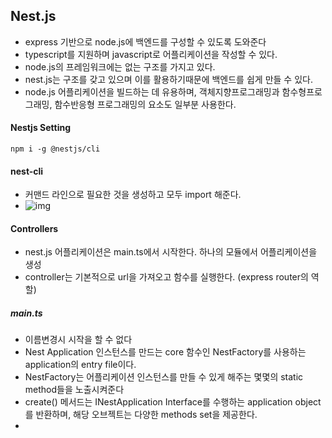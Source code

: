 ## Nest.js

- express 기반으로 node.js에 백엔드를 구성할 수 있도록 도와준다
- typescript를 지원하며 javascript로 어플리케이션을 작성할 수 있다.
- node.js의 프레임워크에는 없는 구조를 가지고 있다.
- nest.js는 구조를 갖고 있으며 이를 활용하기때문에 백엔드를 쉽게 만들 수 있다.
- node.js 어플리케이션을 빌드하는 데 유용하며, 객체지향프로그래밍과 함수형프로그래밍, 함수반응형 프로그래밍의 요소도 일부분 사용한다.



#### Nestjs Setting 

```null
npm i -g @nestjs/cli
```



#### nest-cli

- 커맨드 라인으로 필요한 것을 생성하고 모두 import 해준다.
- ![img](https://media.vlpt.us/images/zoeyul/post/cae789bc-1753-4170-aff1-0ddb51de5951/Screen%20Shot%202020-11-03%20at%2010.55.22%20PM.png)

#### Controllers

- nest.js 어플리케이션은 main.ts에서 시작한다. 하나의 모듈에서 어플리케이션을 생성
- controller는 기본적으로 url을 가져오고 함수를 실행한다. (express router의 역할)

##### main.ts

- 이름변경시 시작을 할 수 없다
- Nest Application 인스턴스를 만드는 core 함수인 NestFactory를 사용하는 application의 entry file이다.
- NestFactory는 어플리케이션 인스턴스를 만들 수 있게 해주는 몇몇의 static method들을 노출시켜준다
- create() 메서드는 INestApplication Interface를 수행하는 application object를 반환하며, 해당 오브젝트는 다양한 methods set을 제공한다.
- 

